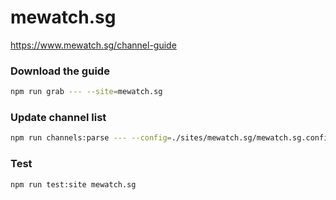 # mewatch.sg

https://www.mewatch.sg/channel-guide

### Download the guide

```sh
npm run grab --- --site=mewatch.sg
```

### Update channel list

```sh
npm run channels:parse --- --config=./sites/mewatch.sg/mewatch.sg.config.js --output=./sites/mewatch.sg/mewatch.sg.channels.xml
```

### Test

```sh
npm run test:site mewatch.sg
```
